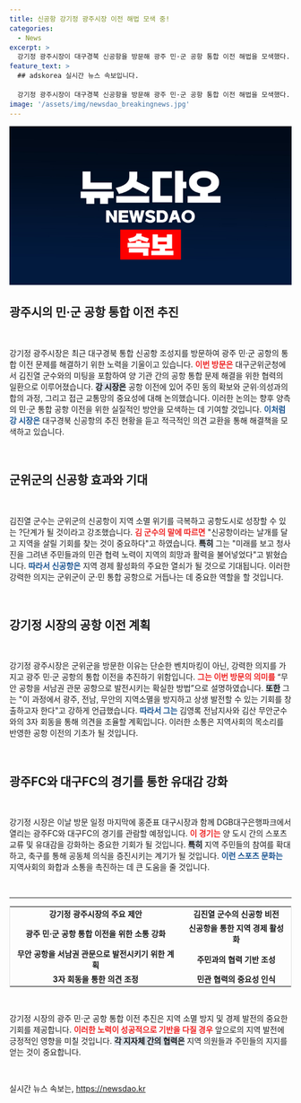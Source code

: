 ```yaml
---
title: 신공항 강기정 광주시장 이전 해법 모색 중!
categories:
  - News
excerpt: >
  강기정 광주시장이 대구경북 신공항을 방문해 광주 민·군 공항 통합 이전 해법을 모색했다. 통합 이전이 지역소멸 방지와 상생 발전의 기회로 강조되며, 3자 회동도 예정되어 있다.
feature_text: >
  ## adskorea 실시간 뉴스 속보입니다.

  강기정 광주시장이 대구경북 신공항을 방문해 광주 민·군 공항 통합 이전 해법을 모색했다. 통합 이전이 지역소멸 방지와 상생 발전의 기회로 강조되며, 3자 회동도 예정되어 있다.
image: '/assets/img/newsdao_breakingnews.jpg'
---
```


<p><img src="/assets/img/newsdao_breakingnews.jpg" alt="adskorea 속보" /></p>

<h2 data-ke-size="size26">광주시의 민·군 공항 통합 이전 추진</h2>

<p data-ke-size="size16">&nbsp;</p>

<p>강기정 광주시장은 최근 대구경북 통합 신공항 조성지를 방문하여 광주 민·군 공항의 통합 이전 문제를 해결하기 위한 노력을 기울이고 있습니다. <b><span style="color: #ee2323;">이번 방문은</span></b> 대구군위군청에서 김진열 군수와의 미팅을 포함하여 양 기관 간의 공항 통합 문제 해결을 위한 협력의 일환으로 이루어졌습니다. <b><span style="background-color: #21538527;">강 시장은</span></b> 공항 이전에 있어 주민 동의 확보와 군위·의성과의 합의 과정, 그리고 접근 교통망의 중요성에 대해 논의했습니다. 이러한 논의는 향후 양측의 민·군 통합 공항 이전을 위한 실질적인 방안을 모색하는 데 기여할 것입니다. <b><span style="color: #1a5490;">이처럼 강 시장은</span></b> 대구경북 신공항의 추진 현황을 듣고 적극적인 의견 교환을 통해 해결책을 모색하고 있습니다. </p>

<p data-ke-size="size16">&nbsp;</p>

<h2 data-ke-size="size26">군위군의 신공항 효과와 기대</h2>

<p data-ke-size="size16">&nbsp;</p>

<p>김진열 군수는 군위군의 신공항이 지역 소멸 위기를 극복하고 공항도시로 성장할 수 있는 ?단계가 될 것이라고 강조했습니다. <b><span style="color: #ee2323;">김 군수의 말에 따르면</span></b> "신공항이라는 날개를 달고 지역을 살릴 기회를 찾는 것이 중요하다"고 하였습니다. <b><span style="background-color: #21538527;">특히</span></b> 그는 "미래를 보고 청사진을 그려낸 주민들과의 민관 협력 노력이 지역의 희망과 활력을 불어넣었다"고 밝혔습니다. <b><span style="color: #1a5490;">따라서 신공항은</span></b> 지역 경제 활성화의 주요한 열쇠가 될 것으로 기대됩니다. 이러한 강력한 의지는 군위군이 군·민 통합 공항으로 거듭나는 데 중요한 역할을 할 것입니다.</p>

<p data-ke-size="size16">&nbsp;</p>

<h2 data-ke-size="size26">강기정 시장의 공항 이전 계획</h2>

<p data-ke-size="size16">&nbsp;</p>

<p>강기정 광주시장은 군위군을 방문한 이유는 단순한 벤치마킹이 아닌, 강력한 의지를 가지고 광주 민·군 공항의 통합 이전을 추진하기 위함입니다. <b><span style="color: #ee2323;">그는 이번 방문의 의미를</span></b> “무안 공항을 서남권 관문 공항으로 발전시키는 확실한 방법”으로 설명하였습니다. <b><span style="background-color: #21538527;">또한</span></b> 그는 "이 과정에서 광주, 전남, 무안의 지역소멸을 방지하고 상생 발전할 수 있는 기회를 창출하고자 한다"고 강하게 언급했습니다. <b><span style="color: #1a5490;">따라서 그는</span></b> 김영록 전남지사와 김산 무안군수와의 3자 회동을 통해 의견을 조율할 계획입니다. 이러한 소통은 지역사회의 목소리를 반영한 공항 이전의 기초가 될 것입니다.</p>

<p data-ke-size="size16">&nbsp;</p>

<h2 data-ke-size="size26">광주FC와 대구FC의 경기를 통한 유대감 강화</h2>

<p data-ke-size="size16">&nbsp;</p>

<p>강기정 시장은 이날 방문 일정 마지막에 홍준표 대구시장과 함께 DGB대구은행파크에서 열리는 광주FC와 대구FC의 경기를 관람할 예정입니다. <b><span style="color: #ee2323;">이 경기는</span></b> 양 도시 간의 스포츠 교류 및 유대감을 강화하는 중요한 기회가 될 것입니다. <b><span style="background-color: #21538527;">특히</span></b> 지역 주민들의 참여를 확대하고, 축구를 통해 공동체 의식을 증진시키는 계기가 될 것입니다. <b><span style="color: #1a5490;">이런 스포츠 문화는</span></b> 지역사회의 화합과 소통을 촉진하는 데 큰 도움을 줄 것입니다.</p>

<p data-ke-size="size16">&nbsp;</p>

<hr>

<table style="width: 100%; border: 1px solid #e0e0e0;">
    <tr>
        <td style="text-align: center; height: 17px;"><b>강기정 광주시장의 주요 제안</b></td>
        <td style="text-align: center; height: 17px;"><b>김진열 군수의 신공항 비전</b></td>
    </tr>
    <tr>
        <td style="text-align: center; height: 17px;"><b>광주 민·군 공항 통합 이전을 위한 소통 강화</b></td>
        <td style="text-align: center; height: 17px;"><b>신공항을 통한 지역 경제 활성화</b></td>
    </tr>
    <tr>
        <td style="text-align: center; height: 17px;"><b>무안 공항을 서남권 관문으로 발전시키기 위한 계획</b></td>
        <td style="text-align: center; height: 17px;"><b>주민과의 협력 기반 조성</b></td>
    </tr>
    <tr>
        <td style="text-align: center; height: 17px;"><b>3자 회동을 통한 의견 조정</b></td>
        <td style="text-align: center; height: 17px;"><b>민관 협력의 중요성 인식</b></td>
    </tr>
</table>

<p data-ke-size="size16">&nbsp;</p>

<p>강기정 시장의 광주 민·군 공항 통합 이전 추진은 지역 소멸 방지 및 경제 발전의 중요한 기회를 제공합니다. <b><span style="color: #ee2323;">이러한 노력이 성공적으로 기반을 다질 경우</span></b> 앞으로의 지역 발전에 긍정적인 영향을 미칠 것입니다. <b><span style="background-color: #21538527;">각 지자체 간의 협력은</span></b> 지역 의원들과 주민들의 지지를 얻는 것이 중요합니다. </p>

<p data-ke-size="size16">&nbsp;</p>
실시간 뉴스 속보는, <a href="https://newsdao.kr" rel="dofollow">https://newsdao.kr</a>


